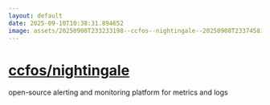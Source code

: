 ```yaml
---
layout: default
date: 2025-09-10T10:38:31.894652
image: assets/20250908T233233198--ccfos--nightingale--20250908T233745816--cropped.png
---
```


# [ccfos/nightingale](https://github.com/ccfos/nightingale)

open-source alerting and monitoring platform for metrics and logs
